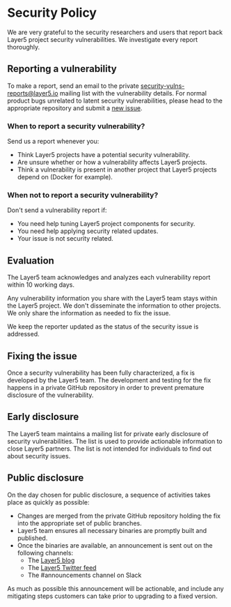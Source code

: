 # Security Policy

We are very grateful to the security researchers and users that report
back Layer5 project security vulnerabilities. We investigate every report thoroughly.

## Reporting a vulnerability

To make a report, send an email to the private
[security-vulns-reports@layer5.io](mailto:security-vulns-reports@layer5.io)
mailing list with the vulnerability details. For normal product bugs
unrelated to latent security vulnerabilities, please head to
the appropriate repository and submit a [new issue](../../issues/new/choose).

### When to report a security vulnerability?

Send us a report whenever you:

- Think Layer5 projects have a potential security vulnerability.
- Are unsure whether or how a vulnerability affects Layer5 projects.
- Think a vulnerability is present in another project that Layer5 projects
depend on (Docker for example).

### When not to report a security vulnerability?

Don't send a vulnerability report if:

- You need help tuning Layer5 project components for security.
- You need help applying security related updates.
- Your issue is not security related.

## Evaluation

The Layer5 team acknowledges and analyzes each vulnerability report within 10 working days.

Any vulnerability information you share with the Layer5 team stays
within the Layer5 project. We don't disseminate the information to other
projects. We only share the information as needed to fix the issue.

We keep the reporter updated as the status of the security issue is addressed.

## Fixing the issue

Once a security vulnerability has been fully characterized, a fix is developed by the Layer5 team.
The development and testing for the fix happens in a private GitHub repository in order to prevent
premature disclosure of the vulnerability.

## Early disclosure

The Layer5 team maintains a mailing list for private early disclosure of security vulnerabilities.
The list is used to provide actionable information to close Layer5 partners. The list is not intended
for individuals to find out about security issues.

## Public disclosure

On the day chosen for public disclosure, a sequence of activities takes place as quickly as possible:

- Changes are merged from the private GitHub repository holding the fix into the appropriate set of public
branches.
- Layer5 team ensures all necessary binaries are promptly built and published.
- Once the binaries are available, an announcement is sent out on the following channels:
  - The [Layer5 blog](https://layer5.io/blog/)
  - The [Layer5 Twitter feed](https://twitter.com/layer5)
  - The #announcements channel on Slack

As much as possible this announcement will be actionable, and include any mitigating steps customers can take prior to
upgrading to a fixed version.
